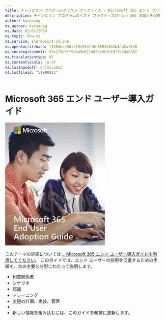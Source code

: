 ```yaml
---
title: チャンピオン プログラムのベスト プラクティス - Microsoft 365 エンド ユーザー導入ガイド
description: チャンピオン プログラムのベスト プラクティスOffice 365 の導入を促進する
author: karuanag
ms.author: karuanag
ms.date: 02/01/2019
ms.topic: how-to
ms.service: sharepoint-online
ms.openlocfilehash: f158dece60fef9e91bf16e8594d8b3b3ed2af6e8
ms.sourcegitcommit: 97e175e5ff5b6a9e0274d5ec9b39fdf7e18eb387
ms.translationtype: MT
ms.contentlocale: ja-JP
ms.lasthandoff: 04/25/2021
ms.locfileid: "51999923"
---
```

# <a name="microsoft-365-end-user-adoption-guide"></a>Microsoft 365 エンド ユーザー導入ガイド

![Microsoft 365 導入ガイド](media/m365euguide.png)

このテーマの詳細については [、Microsoft 365 エンド ユーザー導入ガイドを利用してください](https://aka.ms/adoptionguide)。 このガイドでは、エンド ユーザーの採用を促進するための手順を、次の主要な分野にわたって説明します。

- 利害関係者
- シナリオ
- 認識
- トレーニング 
- 変更の計画、実装、管理
- 
- 新しい情報を組み込むには、このガイドを頻繁に更新します。